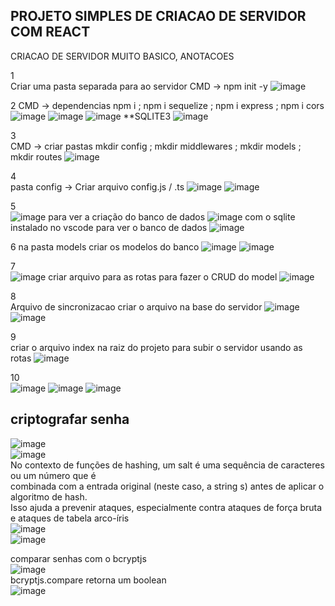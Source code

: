 ## PROJETO SIMPLES DE CRIACAO DE SERVIDOR COM REACT 


CRIACAO DE SERVIDOR MUITO BASICO, ANOTACOES

1 <br>
Criar uma pasta separada para ao servidor 
CMD -> npm init -y
![image](https://github.com/user-attachments/assets/5012576c-07f8-46e6-99dd-4995f712f64c)

2
CMD -> dependencias
npm i ; npm i sequelize ; npm i express ; npm i cors 
![image](https://github.com/user-attachments/assets/eb81bdc6-56cc-410d-882c-53884a8ab963)
![image](https://github.com/user-attachments/assets/cfaa08fc-0e84-4c02-ac87-80b1b6b6abbf)
![image](https://github.com/user-attachments/assets/151091b8-ff56-47c9-abe5-f36e9216af88)
**SQLITE3
![image](https://github.com/user-attachments/assets/9d2cf58a-182c-40d3-9bdc-c82670a57289)


3 <br>
CMD -> criar pastas
mkdir config ; mkdir middlewares ; mkdir models ; mkdir routes
![image](https://github.com/user-attachments/assets/0089793d-a4c2-45b3-b83c-108df8d7117b)

4 <br>
pasta config -> Criar arquivo config.js / .ts
![image](https://github.com/user-attachments/assets/4a27c0c1-30be-43af-b7a6-7a957b2dde2e)
![image](https://github.com/user-attachments/assets/26a62172-687d-4d51-8aa7-4af618285771)


5 <br>
![image](https://github.com/user-attachments/assets/f06b25bf-cea6-4e39-9641-d7607100f19e)
para ver a criação do banco de dados
![image](https://github.com/user-attachments/assets/e5424e97-d699-4565-8abb-eea6cbdce92c)
com o sqlite instalado no vscode para ver o banco de dados
![image](https://github.com/user-attachments/assets/a388fc20-3b77-46ac-8dc9-fc3d51bcfeed)

6
na pasta models criar os modelos do banco
![image](https://github.com/user-attachments/assets/cbba18ce-6dc9-48b9-ad80-68e9decb2ddf)
![image](https://github.com/user-attachments/assets/faed47b3-4b86-4f3c-b946-2fee2056a2a9)



7 <br>
![image](https://github.com/user-attachments/assets/33a7c8e0-4f2b-4da7-8f80-8a99db6face9)
criar arquivo para as rotas para fazer o CRUD do model
![image](https://github.com/user-attachments/assets/715f32ea-012a-45ea-92c3-f9d2024ef105)

8 <br>
Arquivo de sincronizacao
criar o arquivo na base do servidor 
![image](https://github.com/user-attachments/assets/0255c260-79dc-453b-af56-544f72bc06eb)
![image](https://github.com/user-attachments/assets/aa31c8b4-2dfa-409d-b3e9-61c5d83cfaee)


9 <br>
criar o arquivo index na raiz do projeto para subir o servidor usando as rotas
![image](https://github.com/user-attachments/assets/af7bee3b-9454-4eef-b097-1d140323cac0)

10 <br>
![image](https://github.com/user-attachments/assets/fca00ab0-5335-4291-85d7-80904cb887d2)
![image](https://github.com/user-attachments/assets/c0565d57-fbbc-4ce5-a2d3-5f81296c97b6)
![image](https://github.com/user-attachments/assets/a67c5aff-a7ef-40fe-95a3-341108c032cd)

## criptografar senha

![image](https://github.com/user-attachments/assets/6e2f6720-3c54-4387-96d4-ba905e2b302b) <br>
![image](https://github.com/user-attachments/assets/260ff701-f7c9-4693-80b7-9aa4452d9f85) <br>
No contexto de funções de hashing, um salt é uma sequência de caracteres ou um número que é <br>
combinada com a entrada original (neste caso, a string s) antes de aplicar o algoritmo de hash.  <br>
Isso ajuda a prevenir ataques, especialmente contra ataques de força bruta e ataques de tabela arco-íris <br>
![image](https://github.com/user-attachments/assets/2f338168-877c-438c-86d1-e57551975b49) <br>
![image](https://github.com/user-attachments/assets/b7e70b71-0886-41b9-9e4f-fc514a4bb1b2) <br>

comparar senhas com o bcryptjs <br>
![image](https://github.com/user-attachments/assets/36b5bac1-137c-4f1d-9d4a-e63e21a4a965) <br>
bcryptjs.compare retorna um boolean <br>
![image](https://github.com/user-attachments/assets/34ade8db-0428-47de-b078-0566b0b45330) <br>
 




















